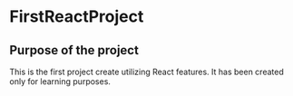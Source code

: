 # FirstReactProject







## Purpose of the project
This is the first project create utilizing React features.
It has been created only for learning purposes.
